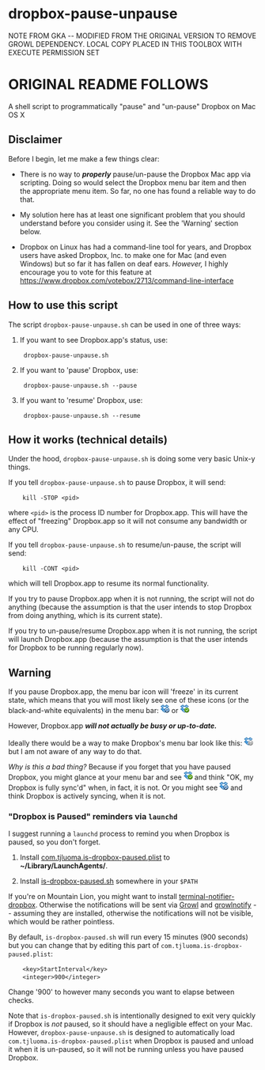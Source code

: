 dropbox-pause-unpause
=====================

NOTE FROM GKA -- MODIFIED FROM THE ORIGINAL VERSION TO REMOVE GROWL DEPENDENCY. LOCAL
COPY PLACED IN THIS TOOLBOX WITH EXECUTE PERMISSION SET

ORIGINAL README FOLLOWS
=====================




A shell script to programmatically "pause" and "un-pause" Dropbox on Mac OS X

## Disclaimer ##

Before I begin, let me make a few things clear: 

* There is no way to ***properly*** pause/un-pause the Dropbox Mac app via scripting. Doing so would select the Dropbox menu bar item and then the appropriate menu item. So far, no one has found a reliable way to do that. 

* My solution here has at least one significant problem that you should understand before you consider using it. See the 'Warning' section below.

* Dropbox on Linux has had a command-line tool for years, and Dropbox users have asked Dropbox, Inc. to make one for Mac (and even Windows) but so far it has fallen on deaf ears. *However,* I highly encourage you to vote for this feature at <https://www.dropbox.com/votebox/2713/command-line-interface>

## How to use this script ##

The script `dropbox-pause-unpause.sh` can be used in one of three ways:

1) If you want to see Dropbox.app's status, use:

		dropbox-pause-unpause.sh

2) If you want to 'pause' Dropbox, use:

		dropbox-pause-unpause.sh --pause

3) If you want to 'resume' Dropbox, use:

		dropbox-pause-unpause.sh --resume

## How it works (technical details) ##

Under the hood, `dropbox-pause-unpause.sh` is doing some very basic Unix-y things.

If you tell `dropbox-pause-unpause.sh` to pause Dropbox, it will send:

		kill -STOP <pid>

where `<pid>` is the process ID number for Dropbox.app. This will have the effect of "freezing" Dropbox.app so it will not consume any bandwidth or any CPU.

If you tell `dropbox-pause-unpause.sh` to resume/un-pause, the script will send:

		kill -CONT <pid>

which will tell Dropbox.app to resume its normal functionality.

If you try to pause Dropbox.app when it is not running, the script will not do anything (because the assumption is that the user intends to stop Dropbox from doing anything, which is its current state).

If you try to un-pause/resume Dropbox.app when it is not running, the script will launch Dropbox.app (because the assumption is that the user intends for Dropbox to be running regularly now).



## Warning ##

If you pause Dropbox.app, the menu bar icon will 'freeze' in its current state, which means that you will most likely see one of these icons (or the black-and-white equivalents) in the menu bar:
<img alt='[icon representing "Dropbox is busy"]' src="dropboxstatus-busy.tiff" width="18" height="18" border="0" /> or 
<img alt='[icon representing "Dropbox is up to date"]' src="dropboxstatus-idle.tiff" width="18" height="18" border="0" />

However, Dropbox.app ***will not actually be busy or up-to-date.***

Ideally there would be a way to make Dropbox's menu bar look like this:
<img alt='[image]' src="dropboxstatus-pause.tiff" width="18" height="18" border="0" /> but I am not aware of any way to do that.

*Why is this a bad thing?* Because if you forget that you have paused Dropbox, you might glance at your menu bar and see <img alt='[icon representing "Dropbox is up to date"]' src="dropboxstatus-idle.tiff" width="18" height="18" border="0" /> and think "OK, my Dropbox is fully sync'd" when, in fact, it is not. Or you might see <img alt='[icon representing "Dropbox is busy"]' src="dropboxstatus-busy.tiff" width="18" height="18" border="0" /> and think Dropbox is actively syncing, when it is not.

### "Dropbox is Paused" reminders via `launchd`

I suggest running a `launchd` process to remind you when Dropbox is paused, so you don't forget.

1. Install [com.tjluoma.is-dropbox-paused.plist](com.tjluoma.is-dropbox-paused.plist) to **~/Library/LaunchAgents/**.

2. Install [is-dropbox-paused.sh](is-dropbox-paused.sh) somewhere in your `$PATH`

If you're on Mountain Lion, you might want to install [terminal-notifier-dropbox](http://files.tjluoma.com/terminal-notifier-dropbox.zip). Otherwise the notifications will be sent via [Growl] and [growlnotify] -- assuming they are installed, otherwise the notifications will not be visible, which would be rather pointless.

By default, `is-dropbox-paused.sh` will run every 15 minutes (900 seconds) but you can change that by editing this part of `com.tjluoma.is-dropbox-paused.plist`:

		<key>StartInterval</key>
		<integer>900</integer>

Change '900' to however many seconds you want to elapse between checks.

Note that `is-dropbox-paused.sh` is intentionally designed to exit very quickly if Dropbox is *not* paused, so it should have a negligible effect on your Mac. However, `dropbox-pause-unpause.sh` is designed to automatically load `com.tjluoma.is-dropbox-paused.plist` when Dropbox is paused and unload it when it is un-paused, so it will not be running unless you have paused Dropbox.

[growlnotify]: http://growl.info/downloads
[Growl]: http://growl.info


